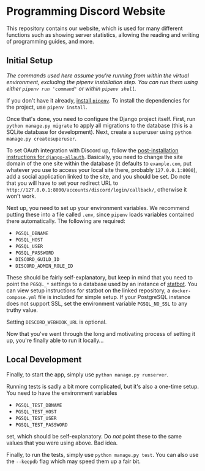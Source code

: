 # Programming Discord Website
This repository contains our website, which is used for
many different functions such as showing server statistics,
allowing the reading and writing of programming guides, and more.


## Initial Setup
*The commands used here assume you're running from within the virtual
environment, excluding the pipenv installation step. You can run them
using either `pipenv run 'command'` or within `pipenv shell`.*


If you don't have it already, [install `pipenv`](https://docs.pipenv.org/#install-pipenv-today).
To install the dependencies for the project, use `pipenv install`.

Once that's done, you need to configure the Django
project itself. First, run `python manage.py migrate`
to apply all migrations to the database (this is a 
SQLite database for development). Next, create a
superuser using `python manage.py createsuperuser`.

To set OAuth integration with Discord up, follow
the [post-installation instructions for `django-allauth`](https://django-allauth.readthedocs.io/en/latest/installation.html#post-installation).
Basically, you need to change the site domain of the one site
within the database (it defaults to `example.com`, put whatever you use
to access your local site there, probably `127.0.0.1:8000`),
add a social application linked to the site, and you should be set.
Do note that you will have to set your redirect URL
to `http://127.0.0.1:8000/accounts/discord/login/callback/`, otherwise it won't work.

Next up, you need to set up your environment variables.
We recommend putting these into a file called `.env`,
since `pipenv` loads variables contained there automatically.
The following are required:
- `PGSQL_DBNAME`
- `PGSQL_HOST`
- `PGSQL_USER`
- `PGSQL_PASSWORD`
- `DISCORD_GUILD_ID`
- `DISCORD_ADMIN_ROLE_ID`

These should be fairly self-explanatory, but keep in mind that
you need to point the `PGSQL_*` settings to a database used by
an instance of [statbot](https://github.com/strinking/statbot).
You can view setup instructions for statbot on the linked repository,
a `docker-compose.yml` file is included for simple setup.
If your PostgreSQL instance does not support SSL, set the
environment variable `PGSQL_NO_SSL` to any truthy value.

Setting `DISCORD_WEBHOOK_URL` is optional.

Now that you've went through the long and motivating process of setting
it up, you're finally able to run it locally...

## Local Development
Finally, to start the app, simply use `python manage.py runserver`.

Running tests is sadly a bit more complicated, but it's also a one-time setup.
You need to have the environment variables 
- `PGSQL_TEST_DBNAME`
- `PGSQL_TEST_HOST`
- `PGSQL_TEST_USER`
- `PGSQL_TEST_PASSWORD`

set, which should be self-explanatory. Do *not* point these to the
same values that you were using above. Bad idea.

Finally, to run the tests, simply use `python manage.py test`.
You can also use the `--keepdb` flag which may speed them up a fair bit.
